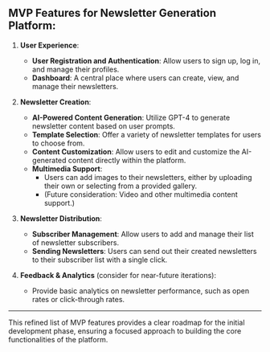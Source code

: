 ## MVP Features for Newsletter Generation Platform:

1. **User Experience**:
   - **User Registration and Authentication**: Allow users to sign up, log in, and manage their profiles.
   - **Dashboard**: A central place where users can create, view, and manage their newsletters.

2. **Newsletter Creation**:
   - **AI-Powered Content Generation**: Utilize GPT-4 to generate newsletter content based on user prompts.
   - **Template Selection**: Offer a variety of newsletter templates for users to choose from.
   - **Content Customization**: Allow users to edit and customize the AI-generated content directly within the platform.
   - **Multimedia Support**: 
     - Users can add images to their newsletters, either by uploading their own or selecting from a provided gallery.
     - (Future consideration: Video and other multimedia content support.)

3. **Newsletter Distribution**:
   - **Subscriber Management**: Allow users to add and manage their list of newsletter subscribers.
   - **Sending Newsletters**: Users can send out their created newsletters to their subscriber list with a single click.

4. **Feedback & Analytics** (consider for near-future iterations):
   - Provide basic analytics on newsletter performance, such as open rates or click-through rates.

---

This refined list of MVP features provides a clear roadmap for the initial development phase, ensuring a focused approach to building the core functionalities of the platform.

